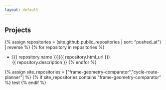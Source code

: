 ```yaml
---
layout: default
---
```



Projects
--------

{% assign repositories = (site.github.public_repositories | sort: "pushed_at") | reverse %}
{% for repository in repositories %}
  * [{{ repository.name }}]({{ repository.html_url }})  
    {{ repository.description }}
{% endfor %}

{% assign site_repositories = ["frame-geometry-comparator","cycle-route-planner"] %}
{% if site_repositories contains "frame-geometry-comparator" %}
test
{% endif %}
